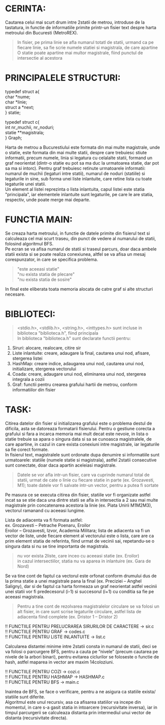 # CERINTA:
Cautarea celui mai scurt drum intre 2statii de metrou, introduse de la tastatura, in functie de informatiile primite printr-un
fisier text despre harta metroului din Bucuresti (MetroREX).
>In fisier, pe prima linie se afla numarul totatl de statii, urmand ca pe fiecare linie, sa fie scrie numele statiei si magistrala, 
de care apartine
>O statie poate apartine mai multor magistrale, fiind punctul de intersectie al acestora

# PRINCIPALELE STRUCTURI:
typedef struct a{                                   
    char *nume;                          
    char *linie;                            
    struct a *next;                      
} statie;

typedef struct c{                         
    int nr_muchii, nr_noduri;                    
    statie **magistrala;                                
} Graph;

Harta de metrou a Bucurestiului este formata din mai multe magistrale, unde o statie, este formata din mai multe statii, despre
care trebuiesc stiute informatii, precum numele, linia si legatura cu celalalte statii, formand un graf neorientat (dintr-o statie 
eu pot sa ma duc la urmatoarea statie, dar pot sa ma si intorc). Pentru graf trebuiesc retinute urmatoarele informatii: numarul 
de muchii (legaturi intre statii), numarul de noduri (statiile) si legaturile in sine, sub forma unei liste inlantuite, care retine 
lista cu toate legaturile unei statii.   
Un element al listei reprezinta o lista inlantuita, capul listei este statia "principala", iar elementele inlantuite sunt legaturile, 
pe care le are statia, respectiv, unde poate merge mai departe.

# FUNCTIA MAIN:
Se creaza harta metroului, in functie de datele primite din fisierul text si calculeaza cel mai scurt traseu, din punct de vedere 
al numarului de statii, folosind algoritmul BFS.  
Pe ecran se va afisa numarul de statii si traseul parcurs, doar daca ambele statii exista si se poate realiza conexiunea, altfel 
se va afisa un mesaj corespunzator, in care se specifica problema.
>"este aceeasi statie"       
>"nu exista statia de plecare"                
>"nu exista statia de sosire"
          
In final este eliberata toata memoria alocata de catre graf si alte structuri necesare.

# BIBLIOTECI:
> <stdio.h>, <stdlib.h>, <string.h>, <inttypes.h> sunt incluse in biblioteca "biblioteca.h", fiind principala              
In biblioteca "biblioteca.h" sunt declarate functii pentru:
1. Siruri: alocare, realocare, citire sir
2. Liste inlantuite: creare, adaugare la final, cautarea unui nod, afisare, stergerea listei
3. HashMap: creare indice, adaugarea unui nod, cautarea unui nod, initializare, stergerea vectorului
4. Coada: creare, adaugare unui nod, eliminarea unui nod, stergerea integrala a cozii
5. Graf: functii pentru crearea grafului hartii de metrou, conform informatiilor din fisier

# TASK:
Citirea datelor din fisier si initializarea grafului este o problema destul de dificila, asta se datoreaza formatarii 
fisierului. Pentru o gestiune corecta a grafului si fara a incarca memoria mai mult decat este nevoie, in lista o statie 
trebuie sa apara o singura data si sa se cunoasca magistralele, de care apartine, in cazul in care exista conexiuni intre 
magistrale, iar legaturile sa fie corect formate.             
In fisierul text, magistralele sunt ordonate dupa denumire si informatiile sunt urmatoarele: statiile (numele statie si magistrala), 
astfel 2statii consecutive sunt conectate, doar daca apartin aceleiasi magistrale.          
>Datele se vor afla intr-un fisier, care va cuprinde numarul total de statii, urmat de cate o linie cu fiecare statie in parte (ex. Grozavesti, M1); toate datele vor fi salvate intr-un vector, pentru a putea fi sortate
               
Pe masura ce se executa citirea din fisier, statiile vor fi organizate astfel incat sa se stie daca una dintre statii 
se afla in intersectia a 2 sau mai multe magistrale prin concatenarea acestora la linie (ex. Piata Unirii M1M2M3), 
vectorul ramanand cu aceeasi lungime.                          
           
Lista de adiacenta va fi formata astfel:                   
ex. Grozavesti – Petrache Poenaru, Eroilor                           
    Eroilor – Grozavesti, Izvor, Academia Militara; lista de adiacenta va fi un vector de liste, unde fiecare element 
al vectorului este o lista, care are ca prim element statia de referinta, fiind urmat de vecinii sai, repetandu-se o 
singura data si nu se tine importanta de magistrala.                   

>nu vor exista 2liste, care inceo cu aceeasi statie (ex. Eroilor)                                  
>in cazul intersectiilor, statia nu va aparea in inlantuire (ex. Gara de Nord)    

Se va tine cont de faptul ca vectorul este orfonat conform drumului dus de la prima statie a unei magistrale pana la 
final (ex. Preciziei – Anghel Saligny), dar si de faptul ca harta formeaza un graf neorientat astfel vecinii unei statii 
vor fi predecesorul (i-1) si succesorul (i+1) cu conditia sa fie pe aceeasi magistrala.                      

>Pentru a tine cont de rezolvarea magistralelor circulare se va folosi un alt fisier, in care sunt scrise legaturile 
circulare, astfel lista de adiacenta fiind complete (ex. Dristor 1 – Dristor 2) 

!! FUNCTIILE PENTRU PRELUCRAREA SIRURILOR DE CARACTERE -> sir.c                       
!! FUNCTIILE PENTRU GRAF -> codes.c                           
!! FUNCTIILE PENTRU LISTE INLANTUITE -> list.c                  

Calcularea distantei minime intre 2statii consta in numarul de statii, deci se va folosi o parcurgere BFS, pentru a 
cauta pe “nivele” (precum cautarea pe nivele de la arbori binari), pentru evitarea ciclurilor se foloseste o functie de 
hash, astfel maparea in vector are maxim 14coloziuni.    

!! FUNCTIILE PENTRU COZI -> cozi.c                         
!! FUNCTIILE PENTRU HASHMAP -> HASHMAP.c                     
!! FUNCTIILE PENTRU BFS -> main.c               

Inaintea de BFS, se face o verificare, pentru a ne asigura ca statiile exista/ statiile sunt diferite.                      
Algoritmul este unul recursiv, asa ca afisarea statiilor va incepe din momentul, in care s-a gasit statia in intoarcere 
(recursivitate inversa), iar in timpul parcurgerii se calculeaza distanta prin intermediul unui vector de distanta 
(recursivitate directa).
